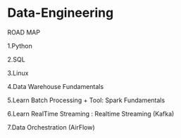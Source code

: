 # Data-Engineering

ROAD MAP

1.Python

2.SQL

3.Linux

4.Data Warehouse Fundamentals

5.Learn Batch Processing + Tool: Spark Fundamentals

6.Learn RealTime Streaming : Realtime Streaming (Kafka)

7.Data Orchestration (AirFlow)

